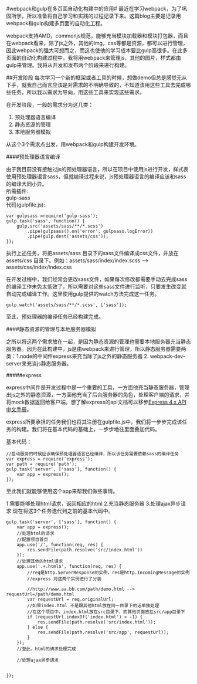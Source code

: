 #webpack和gulp在多页面自动化构建中的应用#
最近在学习webpack，为了巩固所学，所以准备将自己学习和实践的过程记录下来。这篇blog主要是记录用webpack和gulp构建多页面的自动化工程。

webpack支持AMD，commonjs规范，能够充当模块加载器和模块打包器，而且在webpack看来，除了js之外，其他的img，css等都是资源，都可以进行管理，因此webpack的强大可想而之，而这也使他的学习成本要比gulp高很多。在此多页面的自动化构建过程中，我将用webpack来管理js，其他的图片，样式都由gulp来管理。我将从开发和发布两个阶段来进行构建。

##开发阶段
每次学习一个新的框架或者工具的时候，想做demo但总是感觉无从下手，就我自己而言应该是对需求的不明确导致的，不知道该用这些工具去完成哪些任务，所以我以需求为导向，用这些工具来实现这些需求。

在开发阶段，一般的需求分为这几类：

1. 预处理器语言编译
2. 静态资源的管理
3. 本地服务器模拟

从这个3个需求点出发，用webpack和gulp构建开发环境。  

####预处理器语言编译

由于我目前没有接触过js的预处理器语言，所以在项目中使用js进行开发，样式表使用预处理器语言sass，但就编译过程来说，js预处理器语言的编译应该和sass的编译大同小异。  
所需插件:  
gulp-sass  
代码(gulpfile.js):   

    var gulpsass =require('gulp-sass');
    gulp.task('sass', function() {
        gulp.src('assets/sass/**/*.scss')  
            .pipe(gulpsass().on('error', gulpsass.logError))
            .pipe(gulp.dest('assets/css'));
    });

执行上述任务，将把assets/sass 目录下的sass文件编译成css文件，并放在assets/css 目录下。例如：assets/sass/index/index.scss -->  assets/css/index/index.css

在开发过程中，我们经常会更改sass文件，如果每次修改都需要手动去完成sass的编译工作未免太低效了，所以需要对这些sass文件进行监听，只要发生改变就自动完成编译工作。这里使用gulp提供的watch方法完成这一任务。

    gulp.watch('assets/sass/**/*.scss', ['sass']);

至此，预处理器的编译任务已经构建完成。

####静态资源的管理与本地服务器模拟

之所以将这两个需求放在一起，是因为静态资源的管理也需要本地服务器充当静态服务器。因为在此构建中，js是由webpack来进行管理，所以静态服务器需要两类：1.node的中间件express来充当除了js之外的静态服务器 2. webpack-dev-server来充当js静态服务器。

#####express

express中间件是开发过程中是一个重要的工具，一方面他充当静态服务器，管理出js之外的静态资源，一方面他充当了后台服务器的角色，处理客户端的请求，并将mock数据返回给客户端。想了解express的api文档可以移步[Express 4.x API 中文手册](http://www.expressjs.com.cn/4x/api.html)。

express所要承担的任务我们也将其注册在gulpfile.js中，我们将一步步完成该任务的构建。我们将在基本代码的基础上，一步步地往里面叠加代码。

基本代码：

    //启动服务的时候应该确保预处理器语言已经编译，所以该任务需要依赖sass的编译任务
    var express = require('express');
    var path = require('path'); 
    gulp.task('server', ['sass'], function() {  
        var app = express();
    });

至此我们就能够使用这个app来帮我们做些事情。

1.需要能够处理html请求，返回相应的html 2.充当静态服务器 3.处理ajax异步请求 现在将这3个任务迭代到之前的基本代码中。

    gulp.task('server', ['sass'], function() {
        var app = express();
        //处理html的请求
        //配置项目首页
        app.use('/', function(req, res) {
            res.sendFile(path.resolve('src/index.html'))
        });
        //处理其他的html请求
        app.use('.+.html$', function(req, res) {
            //req是http.ServerResponse的实例，res是http.IncomingMessage的实例
            //express 对这两个实例进行了分装

            //http://www.aa.bb.com/path/demo.html --> requestUrl=/path/demo.html
            var requestUrl = req.originalUrl;
            //如果index.html 不是跟其他html放在同一目录下的话单独处理
            //在这个项目中，index.html放在src目录下，而其他页面放在src/app目录下
            if (requestUrl.indexOf('index.html') > -1) {
                res.sendFile(path.resolve('src/index.html'));
            } else {
                res.sendFile(path.resolve('src/app', requestUrl));
            }
        });
        //至此，html的请求处理完成
        
        //处理ajax异步请求


    });